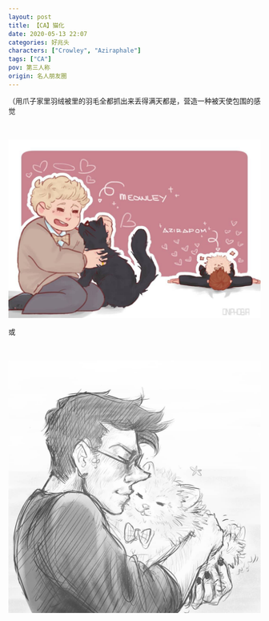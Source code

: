 ```yaml
---
layout: post
title: 【CA】猫化
date: 2020-05-13 22:07
categories: 好兆头
characters: ["Crowley", "Aziraphale"]
tags: ["CA"]
pov: 第三人称
origin: 名人朋友圈
---
```


（用爪子家里羽绒被里的羽毛全都抓出来丢得满天都是，营造一种被天使包围的感觉

<br><br>
![](https://raw.githubusercontent.com/junesirius/junesirius.github.io/master/assets/images/mrpyq/2020-05-13-CA-Turn-cat-1.jpg)

或

<br><br>
![](https://raw.githubusercontent.com/junesirius/junesirius.github.io/master/assets/images/mrpyq/2020-05-13-CA-Turn-cat-2.jpg)
